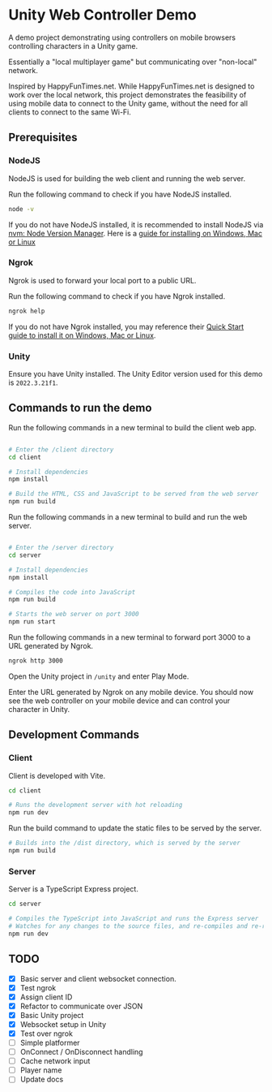 # Unity Web Controller Demo

A demo project demonstrating using controllers on mobile browsers controlling characters in a Unity game.

Essentially a "local multiplayer game" but communicating over "non-local" network.

Inspired by HappyFunTimes.net. While HappyFunTimes.net is designed to work over the local network, this project demonstrates the feasibility of using mobile data to connect to the Unity game, without the need for all clients to connect to the same Wi-Fi.

## Prerequisites

### NodeJS

NodeJS is used for building the web client and running the web server.

Run the following command to check if you have NodeJS installed.

```bash
node -v
```

If you do not have NodeJS installed, it is recommended to install NodeJS via [nvm: Node Version Manager](https://github.com/nvm-sh/nvm). Here is a [guide for installing on Windows, Mac or Linux](https://www.freecodecamp.org/news/node-version-manager-nvm-install-guide/)


### Ngrok

Ngrok is used to forward your local port to a public URL.

Run the following command to check if you have Ngrok installed.

```bash
ngrok help
```

If you do not have Ngrok installed, you may reference their [Quick Start guide to install it on Windows, Mac or Linux](https://ngrok.com/docs/getting-started/).


### Unity

Ensure you have Unity installed. The Unity Editor version used for this demo is `2022.3.21f1`.


## Commands to run the demo

Run the following commands in a new terminal to build the client web app.

```bash

# Enter the /client directory
cd client

# Install dependencies
npm install

# Build the HTML, CSS and JavaScript to be served from the web server
npm run build

```

Run the following commands in a new terminal to build and run the web server.

```bash

# Enter the /server directory
cd server

# Install dependencies
npm install

# Compiles the code into JavaScript
npm run build

# Starts the web server on port 3000
npm run start
```

Run the following commands in a new terminal to forward port 3000 to a URL generated by Ngrok.

```bash
ngrok http 3000
```


Open the Unity project in `/unity` and enter Play Mode.

Enter the URL generated by Ngrok on any mobile device. You should now see the web controller on your mobile device and can control your character in Unity.

## Development Commands

### Client

Client is developed with Vite.

```bash
cd client

# Runs the development server with hot reloading
npm run dev
```

Run the build command to update the static files to be served by the server.

```bash
# Builds into the /dist directory, which is served by the server
npm run build
```

### Server

Server is a TypeScript Express project.

```bash
cd server

# Compiles the TypeScript into JavaScript and runs the Express server
# Watches for any changes to the source files, and re-compiles and re-run the server if necessary
npm run dev
```

## TODO

- [x] Basic server and client websocket connection.
- [x] Test ngrok
- [x] Assign client ID
- [x] Refactor to communicate over JSON
- [x] Basic Unity project
- [x] Websocket setup in Unity
- [x] Test over ngrok
- [ ] Simple platformer
- [ ] OnConnect / OnDisconnect handling
- [ ] Cache network input
- [ ] Player name
- [ ] Update docs
